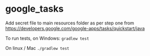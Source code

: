 # google_tasks
Add secret file to main resources folder as per step one from https://developers.google.com/google-apps/tasks/quickstart/java

To run tests, on Windows:
`gradlew test` 

On linux / Mac
`./gradlew test`
